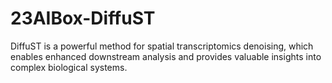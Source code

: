 # 23AIBox-DiffuST
DiffuST is a powerful method for spatial transcriptomics denoising, which enables enhanced downstream analysis and provides valuable insights into complex biological systems.
